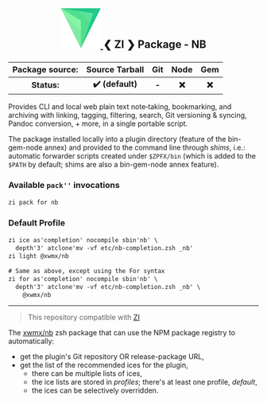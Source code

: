 <h2 align="center">
  <a href="https://github.com/z-shell/zi">
    <img src="https://github.com/z-shell/zi/raw/main/docs/images/logo.svg" alt="Logo" width="80" height="80" />
  </a>
❮ ZI ❯ Package - NB
</h2>

<h3 align="center">

| **Package source:** | Source Tarball | Git | Node | Gem |
| :-----------------: | :-----: | :-: | :--: | :-: |
|     **Status:**     | :heavy_check_mark: (default) |  -  | :x: | :x: |

</h3>

Provides CLI and local web plain text note‑taking, bookmarking, and archiving with linking,
tagging, filtering, search, Git versioning & syncing, Pandoc conversion, + more, in a single portable script.

The package installed locally into a plugin directory (feature of
the bin-gem-node annex) and provided to the command line through _shims_, i.e.:
automatic forwarder scripts created under `$ZPFX/bin` (which is added to the
`$PATH` by default; shims are also a bin-gem-node annex feature).


### Available `pack''` invocations

```zsh
zi pack for nb
```

### Default Profile

```shell
zi ice as'completion' nocompile sbin'nb' \
  depth'3' atclone'mv -vf etc/nb-completion.zsh _nb'
zi light @xwmx/nb
```

```shell
# Same as above, except using the For syntax
zi for as'completion' nocompile sbin'nb' \
  depth'3' atclone'mv -vf etc/nb-completion.zsh _nb' \
    @xwmx/nb
```

---

> This repository compatible with [ZI](https://github.com/z-shell/zi)

The [xwmx/nb](https://github.com/xwmx/nb/) zsh package that can use the NPM package registry to automatically:

- get the plugin's Git repository OR release-package URL,
- get the list of the recommended ices for the plugin,
  - there can be multiple lists of ices,
  - the ice lists are stored in _profiles_; there's at least one profile, _default_,
  - the ices can be selectively overridden.
